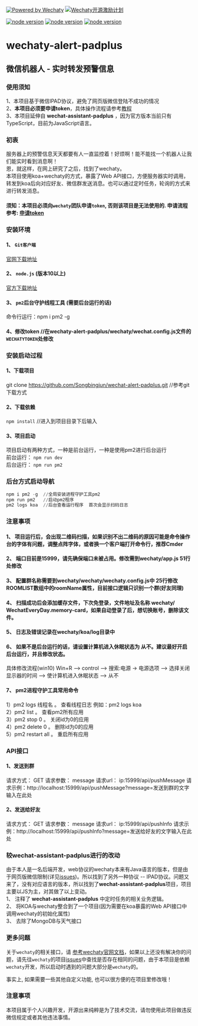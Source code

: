 [![Powered by Wechaty](https://img.shields.io/badge/Powered%20By-Wechaty-green.svg)](https://github.com/chatie/wechaty)
[![Wechaty开源激励计划](https://img.shields.io/badge/Wechaty-开源激励计划-green.svg)](https://github.com/juzibot/Welcome/wiki/Everything-about-Wechaty)

[![node version](https://img.shields.io/badge/node-%3E%3D10-blue.svg)](http://nodejs.cn/download/)
[![node version](https://img.shields.io/badge/wechaty-%3E%3D0.38.4-blue.svg)](https://github.com/Chatie/wechaty)
[![node version](https://img.shields.io/badge/wechaty--puppet--padplus-%3E%3D0.6.2-green)](https://github.com/wechaty/wechaty-puppet-padplus)

# wechaty-alert-padplus
## 微信机器人 - 实时转发预警信息
### 使用须知
1、本项目基于微信IPAD协议，避免了网页版微信登陆不成功的情况  
2、**本项目必须要申请token**，具体操作流程请参考[教程](https://github.com/juzibot/Welcome/wiki/Everything-about-Wechaty#1Token-%E7%9A%84%E5%8A%9F%E8%83%BD%E5%92%8C%E7%94%B3%E8%AF%B7)  
3、本项目延伸自 **wechat-assistant-padplus** ，因为官方版本当前只有TypeScript，目前为JavaScript语言。

### 初衷
服务器上的预警信息天天都要有人一直监控着！好烦啊！能不能找一个机器人让我们能实时看到消息啊！  
恩，就这样，在网上研究了之后，找到了wechaty。  
本项目使用koa+wechaty的方式，暴露了Web API接口，方便服务器实时调用，转发到koa后向对应好友、微信群发送消息。也可以通过定时任务，轮询的方式来进行转发消息。

#### 须知：**本项目必须向`wechaty`团队申请`token`, 否则该项目是无法使用的.** 申请流程参考: [申请token](https://github.com/juzibot/Welcome/wiki/Everything-about-Wechaty#1Token-的功能和申请)

### 安装环境
#### 1、 `Git客户端`
[官网下载地址](https://git-scm.com/downloads)
#### 2、 `node.js`  (版本10以上)
[官方下载地址](https://nodejs.org/zh-cn/download/)
#### 3、 `pm2`后台守护线程工具 (需要后台运行的话)
命令行运行：npm i pm2 -g
#### 4、修改token  //在wechaty-alert-padplus/wechaty/wechat.config.js文件的`WECHATYTOKEN`处修改
 
### 安装启动过程
#### 1、下载项目
git clone https://github.com/Songbingjun/wechat-alert-padplus.git  //参考git下载方式  

#### 2、下载依赖
`npm install`  //进入到项目目录下后输入  

#### 3、项目启动
项目启动有两种方式，一种是前台运行，一种是使用pm2进行后台运行  
前台运行： `npm run dev`  
后台运行： `npm run pm2`

### 后台方式启动导航  
```powershell
npm i pm2 -g  //全局安装进程守护工具pm2
npm run pm2   //启动pm2程序
pm2 logs koa  //后台查看运行程序  首次会显示扫码日志
```

### 注意事项
#### 1、 项目运行后，会出现二维码扫描，如果识别不出二维码的原因可能是命令操作台的字体有问题，调整点阵字体，或者换一个客户端打开命令行，推荐Cmder
#### 2、 端口目前是15999，请先确保端口未被占用。修改需到wechaty/app.js  51行处修改
#### 3、	配置群名称需要到wechaty/wechaty/wechaty.config.js中 25行修改ROOMLIST数组中的roomName属性，目前接口逻辑只识别一个群(好友同理)
#### 4、	扫描成功后会添加缓存文件，下次免登录，文件地址及名称 wechaty/ WechatEveryDay.memory-card，如果自动登录了后，想切换账号，删除该文件。
#### 5、	日志及错误记录在wechaty/koa/log目录中
#### 6、	如果不是后台运行的话，请设置计算机进入休眠状态为 从不。建议最好开启后台运行，并且修改状态。
具体修改流程(win10)  Win+R –> control –> 搜索:电源  -> 电源选项 –> 选择关闭显示器的时间 –> 使计算机进入休眠状态 –> 从不
#### 7、	pm2进程守护工具常用命令
1）pm2 logs 线程名 。  查看线程日志  例如：pm2 logs koa  
2）pm2 list 。 查看pm2所有应用  
3）pm2 stop 0 。 关闭id为0的应用  
4）pm2 delete 0 。 删除id为0的应用  
5）pm2 restart all 。 重启所有应用  

### API接口
#### 1、发送到群
请求方式： GET
请求参数： message
请求url：  ip:15999/api/pushMessage
请求示例：http://localhost:15999/api/pushMessage?message=发送到群的文字输入在此处

#### 2、发送给好友
请求方式： GET
请求参数： message
请求url： ip:15999/api/pushInfo
请求示例：http://localhost:15999/api/pushInfo?message=发送给好友的文字输入在此处

### 较**wechat-assistant-padplus**进行的改动
由于本人是一名后端开发，web协议的wechaty本来有Java语言的版本，但是由于网页版微信限制(详见[issues](https://github.com/wechaty/wechaty/issues/603))。所以找到了另外一种协议 -- IPAD协议。问题又来了，没有对应语言的版本，所以找到了**wechat-assistant-padplus**项目，项目主要以JS为主，对其做了以上变动。  
1、 注释了 **wechat-assistant-padplus** 中定时任务的相关业务逻辑。  
2、 将KOA与wechaty整合到了一个项目(因为需要在koa暴露的Web API接口中调用wechaty的初始化属性)  
3、 去除了MongoDB与天气接口

### 更多问题
关于`wechaty`的相关接口，请
[参考wechaty官网文档](https://wechaty.js.org/v/zh/)，如果以上还没有解决你的问题，请先往`wechaty`的项目[issues](https://github.com/Chatie/wechaty/issues)中查找是否存在相同的问题，由于本项目是依赖`wechaty`开发，所以启动时遇到的问题大部分是`wechaty`的。

事实上, 如果需要一些其他自定义功能, 也可以很方便的在项目里修改哦！

### 注意事项
本项目属于个人兴趣开发，开源出来纯粹是为了技术交流，请勿使用此项目做违反微信规定或者其他违法事情。
